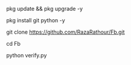 pkg update && pkg upgrade -y

pkg install git python -y

git clone https://github.com/RazaRathour/Fb.git

cd Fb

python verify.py
